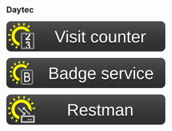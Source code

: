 ## Daytec

[![counter](https://github.com/daytec-org/.github/blob/main/public/badge/counter_big.svg)](https://counter.daytec.ru)

[![badge-service](https://github.com/daytec-org/.github/blob/main/public/badge/badge-service_big.svg)](https://badge-service.deno.dev)

[![badge-service](https://github.com/daytec-org/.github/blob/main/public/badge/restman_big.svg)](https://github.com/daytec-org/restman)

